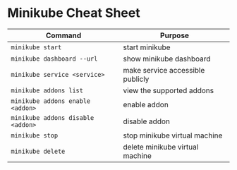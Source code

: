 # Minikube Cheat Sheet

| Command                                               | Purpose
| --                                                    | --
| `minikube start`                                      | start minikube
| `minikube dashboard --url`                            | show minikube dashboard
| `minikube service <service>`                          | make service accessible publicly
| `minikube addons list`                                | view the supported addons
| `minikube addons enable <addon>`                      | enable addon
| `minikube addons disable <addon>`                     | disable addon
| `minikube stop`                                       | stop minikube virtual machine
| `minikube delete`                                     | delete minikube virtual machine

